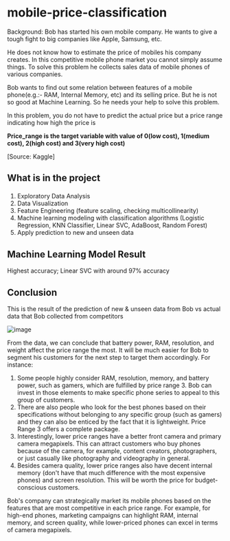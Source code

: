 # mobile-price-classification
Background:
Bob has started his own mobile company. He wants to give a tough fight to big companies like Apple, Samsung, etc.

He does not know how to estimate the price of mobiles his company creates. In this competitive mobile phone market you cannot simply assume things. To solve this problem he collects sales data of mobile phones of various companies.

Bob wants to find out some relation between features of a mobile phone(e.g.:- RAM, Internal Memory, etc) and its selling price. But he is not so good at Machine Learning. So he needs your help to solve this problem.

In this problem, you do not have to predict the actual price but a price range indicating how high the price is

**Price_range is the target variable with value of 0(low cost), 1(medium cost), 2(high cost) and 3(very high cost)**

[Source: Kaggle]

## What is in the project<p>
1. Exploratory Data Analysis
2. Data Visualization
3. Feature Engineering (feature scaling, checking multicollinearity)
4. Machine learning modeling with classification algorithms (Logistic Regression, KNN Classifier, Linear SVC, AdaBoost, Random Forest)
5. Apply prediction to new and unseen data

## Machine Learning Model Result
Highest accuracy; Linear SVC with around 97% accuracy

## Conclusion
This is the result of the prediction of new & unseen data from Bob vs actual data that Bob collected from competitors

![image](https://github.com/amandasbrn/mobile-price-classification/assets/66349501/9c26ca83-73d4-4d98-b1ca-a93247cb9a3a)

From the data, we can conclude that battery power, RAM, resolution, and weight affect the price range the most. It will be much easier for Bob to segment his customers for the next step to target them accordingly. For instance:
1. Some people highly consider RAM, resolution, memory, and battery power, such as gamers, which are fulfilled by price range 3. Bob can invest in those elements to make specific phone series to appeal to this group of customers.
2. There are also people who look for the best phones based on their specifications without belonging to any specific group (such as gamers) and they can also be enticed by the fact that it is lightweight. Price Range 3 offers a complete package.
3. Interestingly, lower price ranges have a better front camera and primary camera megapixels. This can attract customers who buy phones because of the camera, for example, content creators, photographers, or just casually like photography and videography in general.
4. Besides camera quality, lower price ranges also have decent internal memory (don't have that much difference with the most expensive phones) and screen resolution. This will be worth the price for budget-conscious customers.

Bob's company can strategically market its mobile phones based on the features that are most competitive in each price range. For example, for high-end phones, marketing campaigns can highlight RAM, internal memory, and screen quality, while lower-priced phones can excel in terms of camera megapixels.
